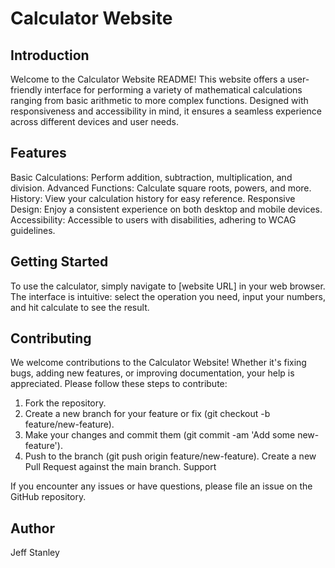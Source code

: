 # Calculator Website
## Introduction

Welcome to the Calculator Website README! This website offers a user-friendly interface for performing a variety of mathematical calculations ranging from basic arithmetic to more complex functions. Designed with responsiveness and accessibility in mind, it ensures a seamless experience across different devices and user needs.

## Features
Basic Calculations: Perform addition, subtraction, multiplication, and division.
Advanced Functions: Calculate square roots, powers, and more.
History: View your calculation history for easy reference.
Responsive Design: Enjoy a consistent experience on both desktop and mobile devices.
Accessibility: Accessible to users with disabilities, adhering to WCAG guidelines.
## Getting Started
To use the calculator, simply navigate to [website URL] in your web browser. The interface is intuitive: select the operation you need, input your numbers, and hit calculate to see the result.

## Contributing
We welcome contributions to the Calculator Website! Whether it's fixing bugs, adding new features, or improving documentation, your help is appreciated. Please follow these steps to contribute:

1. Fork the repository.
2. Create a new branch for your feature or fix (git checkout -b feature/new-feature).
3. Make your changes and commit them (git commit -am 'Add some new-feature').
4. Push to the branch (git push origin feature/new-feature).
Create a new Pull Request against the main branch.
Support

If you encounter any issues or have questions, please file an issue on the GitHub repository.

## Author
Jeff Stanley

